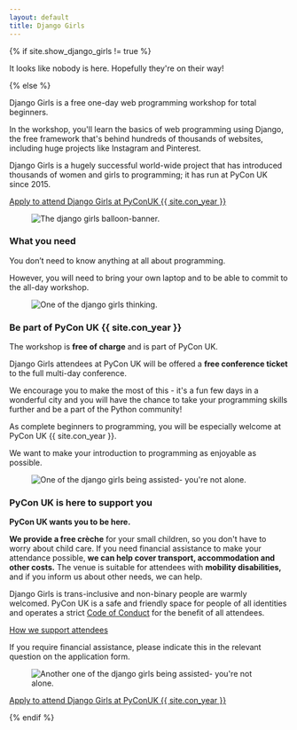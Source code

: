 ```yaml
---
layout: default
title: Django Girls
---
```

{% if site.show_django_girls != true %}<div class="box box_red"><p>It looks like nobody is here. Hopefully they're on their way!</p></div>{% else %}
<p>Django Girls is a free one-day web programming workshop for total beginners.</p>

<p>In the workshop, you'll learn the basics of web programming using Django, the free framework that's behind hundreds of thousands of websites, including huge projects like Instagram and Pinterest.</p>

<p>Django Girls is a hugely successful world-wide project that has introduced thousands of women and girls to programming; it has run at PyCon UK since 2015.</p>

<a href="https://djangogirls.org/pyconuk/">Apply to attend Django Girls at PyConUK {{ site.con_year }}</a>

<figure>
  <img src="/images/django_girls_banner.jpg" alt="The django girls balloon-banner.">
</figure>

<div class="box box_yellow">
  <h3>What you need</h3>
  <p>You don’t need to know anything at all about programming.</p>
  <p>However, you will need to bring your own laptop and to be able to commit to the all-day workshop.</p>
</div>

<figure>
  <img src="/images/django_girls_thinking.jpg" alt="One of the django girls thinking.">
</figure>

<div class="box box_red">
  <h3>Be part of PyCon UK {{ site.con_year }}</h3>
  <p>The workshop is <strong>free of charge</strong> and is part of PyCon UK.</p>
  <p>Django Girls attendees at PyCon UK will be offered a <strong>free conference ticket</strong> to the full multi-day conference.</p>
  <p>We encourage you to make the most of this - it's a fun few days in a wonderful city and you will have the chance to take your programming skills further and be a part of the Python community!</p>
  <p>As complete beginners to programming, you will be especially welcome at PyCon UK {{ site.con_year }}.</p>
  <p>We want to make your introduction to programming as enjoyable as possible.</p>
</div>

<figure>
  <img src="/images/django_girls_assist2.jpg" alt="One of the django girls being assisted- you're not alone.">
</figure>

<div class="box box_blue">
  <h3>PyCon UK is here to support you</h3>
  <p><strong>PyCon UK wants you to be here.</strong></p>
  <p><strong>We provide a free crèche</strong> for your small children, so you don't have to worry about child care. If you need financial assistance to make your attendance possible, <strong>we can help cover transport, accommodation and other costs.</strong> The venue is suitable for attendees with <strong>mobility disabilities,</strong> and if you inform us about other needs, we can help.</p>
  <p>Django Girls is trans-inclusive and non-binary people are warmly welcomed. PyCon UK is a safe and friendly space for people of all identities and operates a strict <a href="/code-of-conduct/">Code of Conduct</a> for the benefit of all attendees.</p>
  <p><a href="/inclusion/">How we support attendees</a></p>
  <p>If you require financial assistance, please indicate this in the relevant question on the application form.</p>
</div>

<figure>
  <img src="/images/django_girls_assist.jpg" alt="Another one of the django girls being assisted- you're not alone.">
</figure>

<a href="https://djangogirls.org/pyconuk/">Apply to attend Django Girls at PyConUK {{ site.con_year }}</a>

{% endif %}
